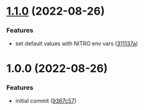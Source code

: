 # [1.1.0](https://github.com/nitro-build/bitrise-step-nitro-android/compare/1.0.0...1.1.0) (2022-08-26)


### Features

* set default values with NITRO env vars ([311137a](https://github.com/nitro-build/bitrise-step-nitro-android/commit/311137ad1d3482aae248505e3ede5f5b34eda525))

# 1.0.0 (2022-08-26)


### Features

* initial commit ([9367c57](https://github.com/nitro-build/bitrise-step-nitro-android/commit/9367c579cd0b25d74404f1fce804e06f923ad921))
